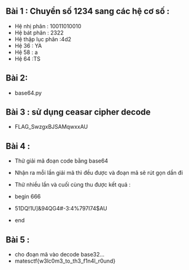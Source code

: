## Bài 1 : Chuyển số 1234 sang các hệ cơ số :
- Hệ nhị phân : 10011010010
- Hệ bát phân : 2322
- Hệ thập lục phân :4d2
- Hệ 36 : YA
- Hệ 58 : a
- Hệ 64 :TS

## Bài 2:
- base64.py


## Bài 3 : sử dụng ceasar cipher decode 
- FLAG_SwzgxBJSAMqwxxAU

## Bài 4 :
- Thử giải mã đoạn code bằng base64 
- Nhận ra mỗi lần giải mã thì đều được và đoạn mã sẽ rút gọn dần đi 
- Thử nhiều lần và cuối cùng thu được kết quả :
- begin 666 <data>
- 51DQ!1U]&94QG4#-3:4%797I74$AU
 
- end


## Bài 5 :
- cho đoạn mã vào decode base32...
- matesctf{w3lc0m3_to_th3_f1n4l_r0und}
